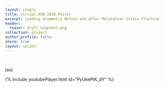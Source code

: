 ```yaml
---
layout: single
title: Virtual ASB 2020 Poster
excerpt: Loading Asymmetry Before and After Metatarsal Stress Fracture
header:
  teaser: dryft_snapshot.png
collection: project
author_profile: false
share: true
layout: splash
---
```

<br> 

test

{% include youtubePlayer.html id="PyUkePtK_dY" %}
